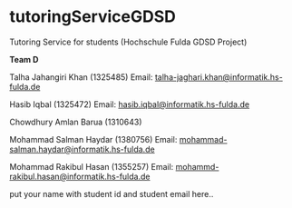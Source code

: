 # tutoringServiceGDSD
Tutoring Service for students (Hochschule Fulda GDSD Project)


**Team D**

Talha Jahangiri Khan (1325485)
Email: talha-jaghari.khan@informatik.hs-fulda.de
 

Hasib Iqbal (1325472)
Email: hasib.iqbal@informatik.hs-fulda.de

Chowdhury Amlan Barua (1310643)


Mohammad Salman Haydar (1380756)
Email: mohammad-salman.haydar@informatik.hs-fulda.de

Mohammad Rakibul Hasan (1355257)
Email: mohammd-rakibul.hasan@informatik.hs-fulda.de

put your name with student id and student email here..
